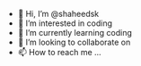 - 👋 Hi, I’m @shaheedsk
- 👀 I’m interested in coding
- 🌱 I’m currently learning coding
- 💞️ I’m looking to collaborate on
- 📫 How to reach me ...

<!---
shaheedsk/shaheedsk is a ✨ special ✨ repository because its `README.md` (this file) appears on your GitHub profile.
You can click the Preview link to take a look at your changes.
--->
